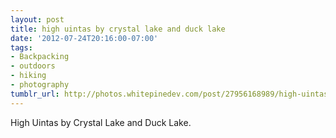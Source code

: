 ```yaml
---
layout: post
title: high uintas by crystal lake and duck lake
date: '2012-07-24T20:16:00-07:00'
tags:
- Backpacking
- outdoors
- hiking
- photography
tumblr_url: http://photos.whitepinedev.com/post/27956168989/high-uintas-by-crystal-lake-and-duck-lake
---
```

High Uintas by Crystal Lake and Duck Lake.
